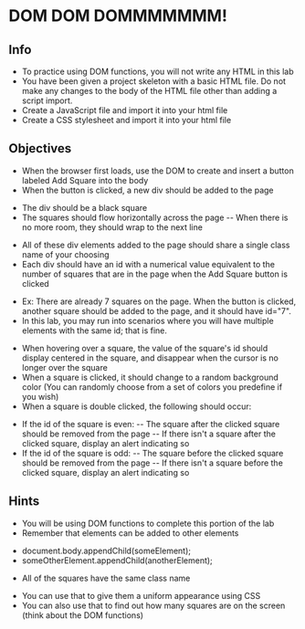 # DOM DOM DOMMMMMMM!

## Info
* To practice using DOM functions, you will not write any HTML in this lab
* You have been given a project skeleton with a basic HTML file. Do not make any changes to the body of the HTML file other than adding a script import.
* Create a JavaScript file and import it into your html file
* Create a CSS stylesheet and import it into your html file

## Objectives
* When the browser first loads, use the DOM to create and insert a button labeled Add Square into the body
* When the button is clicked, a new div should be added to the page
 - The div should be a black square
 - The squares should flow horizontally across the page
   -- When there is no more room, they should wrap to the next line
* All of these div elements added to the page should share a single class name of your choosing
* Each div should have an id with a numerical value equivalent to the number of squares that are in the page when the Add Square button is clicked
 - Ex: There are already 7 squares on the page. When the button is clicked, another square should be added to the page, and it should have id="7".
 - In this lab, you may run into scenarios where you will have multiple elements with the same id; that is fine.
* When hovering over a square, the value of the square's id should display centered in the square, and disappear when the cursor is no longer over the square
* When a square is clicked, it should change to a random background color (You can randomly choose from a set of colors you predefine if you wish)
* When a square is double clicked, the following should occur:
 - If the id of the square is even:
  -- The square after the clicked square should be removed from the page
  -- If there isn't a square after the clicked square, display an alert indicating so
 - If the id of the square is odd:
  -- The square before the clicked square should be removed from the page
  -- If there isn't a square before the clicked square, display an alert indicating so

## Hints
* You will be using DOM functions to complete this portion of the lab
* Remember that elements can be added to other elements
 - document.body.appendChild(someElement);
 - someOtherElement.appendChild(anotherElement);
* All of the squares have the same class name
 - You can use that to give them a uniform appearance using CSS
 - You can also use that to find out how many squares are on the screen (think about the DOM functions)